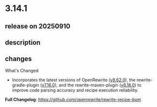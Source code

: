 # 3.14.1

## release on 20250910
## description
## changes
What's Changed

* Incorporates the latest versions of OpenRewrite (<a href="https://github.com/openrewrite/rewrite/releases/tag/v8.62.0">v8.62.0</a>), the rewrite-gradle-plugin (<a href="https://github.com/openrewrite/rewrite-gradle-plugin/releases/tag/v7.16.0">v7.16.0</a>), and the rewrite-maven-plugin (<a href="https://github.com/openrewrite/rewrite-maven-plugin/releases/tag/v6.18.0">v6.18.0</a>) to improve code parsing accuracy and recipe execution reliability.

<strong>Full Changelog</strong>: <a href="https://github.com/openrewrite/rewrite-recipe-bom">https://github.com/openrewrite/rewrite-recipe-bom</a>

